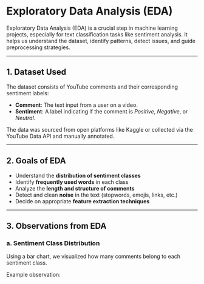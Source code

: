 # Exploratory Data Analysis (EDA)

Exploratory Data Analysis (EDA) is a crucial step in machine learning projects, especially for text classification tasks like sentiment analysis. It helps us understand the dataset, identify patterns, detect issues, and guide preprocessing strategies.

---

## 1. Dataset Used

The dataset consists of YouTube comments and their corresponding sentiment labels:
- **Comment**: The text input from a user on a video.
- **Sentiment**: A label indicating if the comment is *Positive*, *Negative*, or *Neutral*.

The data was sourced from open platforms like Kaggle or collected via the YouTube Data API and manually annotated.

---

## 2. Goals of EDA

- Understand the **distribution of sentiment classes**
- Identify **frequently used words** in each class
- Analyze the **length and structure of comments**
- Detect and clean **noise** in the text (stopwords, emojis, links, etc.)
- Decide on appropriate **feature extraction techniques**

---

## 3. Observations from EDA

### a. Sentiment Class Distribution

Using a bar chart, we visualized how many comments belong to each sentiment class.

Example observation: